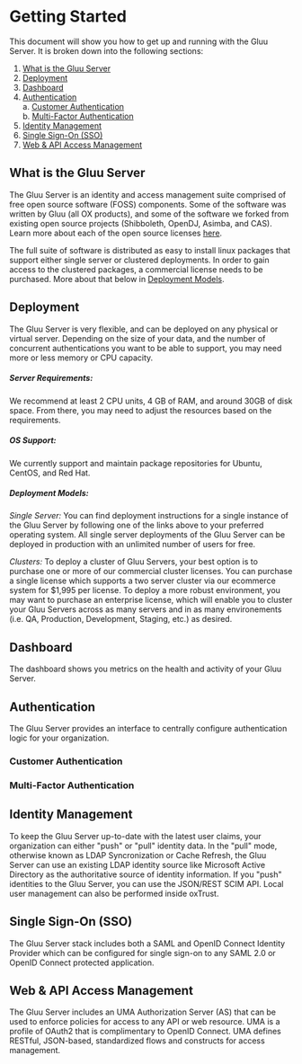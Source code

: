 # Getting Started

This document will show you how to get up and running with the Gluu Server. It is broken down into the following sections:

1. [What is the Gluu Server](#what-is-the-gluu-server)  
2. [Deployment](#deployment)  
3. [Dashboard](#dashboard)
4. [Authentication](#authentication)   
    a. [Customer Authentication](#customer-authentication)  
    b. [Multi-Factor Authentication](#multi-factor-authentication)  
5. [Identity Management](#identity-management)   
6. [Single Sign-On (SSO)](#single-sign-on-sso)  
7. [Web & API Access Management](#web--api-access-management)  

## What is the Gluu Server

The Gluu Server is an identity and access management suite comprised of free open source software (FOSS) components. Some of the software was written by Gluu (all OX products), and some of the software we forked from existing open source projects (Shibboleth, OpenDJ, Asimba, and CAS). Learn more about each of the open source licenses [here](../introduction/index.md#licenses).

The full suite of software is distributed as easy to install linux packages that support either single server or clustered deployments. In order to gain access to the clustered packages, a commercial license needs to be purchased. More about that below in [Deployment Models](#deployment-models).


## Deployment
The Gluu Server is very flexible, and can be deployed on any physical or virtual server. Depending on the size of your data, and the number of concurrent authentications you want to be able to support, you may need more or less memory or CPU capacity.        

##### Server Requirements:    
We recommend at least 2 CPU units, 4 GB of RAM, and around 30GB of disk space. From there, you may need to adjust the resources based on the requirements.
 
##### OS Support:     
We currently support and maintain package repositories for Ubuntu, CentOS, and Red Hat.   

##### Deployment Models:  
*Single Server:* You can find deployment instructions for a single instance of the Gluu Server by following one of the links above to your preferred operating system. All single server deployments of the Gluu Server can be deployed in production with an unlimited number of users for free.   

*Clusters:*  To deploy a cluster of Gluu Servers, your best option is to purchase one or more of our commercial cluster licenses. You can purchase a single license which supports a two server cluster via our ecommerce system for $1,995 per license. To deploy a more robust environment, you may want to purchase an enterprise license, which will enable you to cluster your Gluu Servers across as many servers and in as many environements (i.e. QA, Production, Development, Staging, etc.) as desired. 

## Dashboard
The dashboard shows you metrics on the health and activity of your Gluu Server. 

## Authentication
The Gluu Server provides an interface to centrally configure authentication logic for your organization. 

### Customer Authentication
### Multi-Factor Authentication

## Identity Management
To keep the Gluu Server up-to-date with the latest user claims, your organization can either "push" or "pull" identity data. In the "pull" mode, otherwise known as LDAP Syncronization or Cache Refresh, the Gluu Server can use an existing LDAP identity source like Microsoft Active Directory as the authoritative source of identity information. If you "push" identities to the Gluu Server, you can use the JSON/REST SCIM API. Local user management can also be performed inside oxTrust.


## Single Sign-On (SSO)
The Gluu Server stack includes both a SAML and OpenID Connect Identity Provider which can be configured for single sign-on to any SAML 2.0 or OpenID Connect protected application.


## Web & API Access Management
The Gluu Server includes an UMA Authorization Server (AS) that can be used to enforce policies for access to any API or web resource. UMA is a profile of OAuth2 that is complimentary to OpenID Connect. UMA defines RESTful, JSON-based, standardized flows and constructs for access management. 
